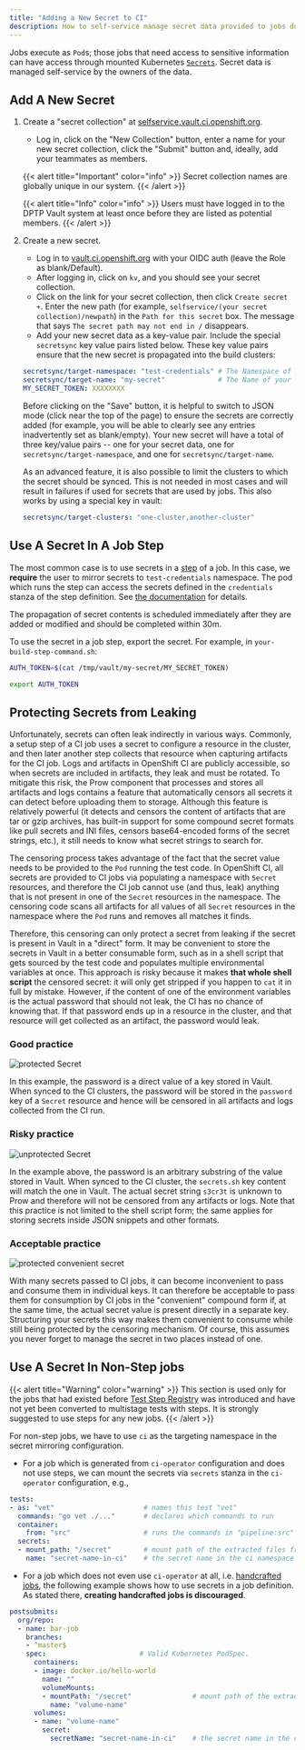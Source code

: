 ```yaml
---
title: "Adding a New Secret to CI"
description: How to self-service manage secret data provided to jobs during execution.
---
```


Jobs execute as `Pod`s; those jobs that need access to sensitive information can have access through mounted Kubernetes
[`Secrets`](https://kubernetes.io/docs/concepts/configuration/secret/). Secret data is managed self-service by the owners
of the data.

## Add A New Secret

1. Create a "secret collection" at [selfservice.vault.ci.openshift.org](https://selfservice.vault.ci.openshift.org).

   * Log in, click on the "New Collection" button, enter a name for your new secret collection, click the "Submit" button and, ideally, add your teammates as members.

   {{< alert title="Important" color="info" >}} Secret collection names are globally unique in our system. {{< /alert >}}

   {{< alert title="Info" color="info" >}} Users must have logged in to the DPTP Vault system at least once before they are listed as potential members. {{< /alert >}}

2. Create a new secret.

   * Log in to [vault.ci.openshift.org](https://vault.ci.openshift.org) with your OIDC auth (leave the Role as blank/Default).
   * After logging in, click on `kv`, and you should see your secret collection.
   * Click on the link for your secret collection, then click `Create secret +`. Enter the new path (for example, `selfservice/(your secret collection)/newpath`) in the `Path for this secret` box. The message that says `The secret path may not end in /` disappears.
   * Add your new secret data as a key-value pair. Include the special `secretsync` key value pairs listed below. These key value pairs ensure that the new secret is propagated into the build clusters:
    
    ```yaml
    secretsync/target-namespace: "test-credentials" # The Namespace of your secret in the build clusters. Multiple namespaces can be targeted by using a comma-separated list
    secretsync/target-name: "my-secret"             # The Name of your secret in the build clusters
    MY_SECRET_TOKEN: XXXXXXXX
    ```

    Before clicking on the "Save" button, it is helpful to switch to JSON mode (click near the top of the page) to ensure the secrets are correctly added (for example, you will be able to clearly see any entries inadvertently set as blank/empty). Your new secret will have a total of three key/value pairs -- one for your secret data, one for `secretsync/target-namespace`, and one for `secretsync/target-name`.

    As an advanced feature, it is also possible to limit the clusters to which the secret should be synced. This is not needed in most cases and will result in failures if used for secrets that are used by jobs. This also works by using a special key in vault:

    ```yaml
    secretsync/target-clusters: "one-cluster,another-cluster"
    ```

## Use A Secret In A Job Step

The most common case is to use secrets in a [step](/docs/architecture/step-registry/#step) of a job. In this case, we
**require** the user to mirror secrets to `test-credentials` namespace. The pod which runs the step can access the secrets
defined in the `credentials` stanza of the step definition. See [the documentation](https://docs.ci.openshift.org/docs/architecture/step-registry/#injecting-custom-credentials)
for details.

The propagation of secret contents is scheduled immediately after they are
added or modified and should be completed within 30m.

To use the secret in a job step, export the secret. For example, in `your-build-step-command.sh`:

```bash
AUTH_TOKEN=$(cat /tmp/vault/my-secret/MY_SECRET_TOKEN)

export AUTH_TOKEN
```

## Protecting Secrets from Leaking

Unfortunately, secrets can often leak indirectly in various ways. Commonly, a setup step of a CI job uses a secret
to configure a resource in the cluster, and then later another step collects that resource when capturing artifacts for
the CI job. Logs and artifacts in OpenShift CI are publicly accessible, so when secrets are included in artifacts, they
leak and must be rotated. To mitigate this risk, the Prow component that processes and stores all artifacts and logs
contains a feature that automatically censors all secrets it can detect before uploading them to storage. Although this
feature is relatively powerful (it detects and censors the content of artifacts that are tar or gzip archives, has
built-in support for some compound secret formats like pull secrets and INI files, censors base64-encoded forms
of the secret strings, etc.), it still needs to know what secret strings to search for.

The censoring process takes advantage of the fact that the secret value needs to be provided to the `Pod` running
the test code. In OpenShift CI, all secrets are provided to CI jobs via populating a namespace with `Secret` resources,
and therefore the CI job cannot use (and thus, leak) anything that is not present in one of the `Secret` resources
in the namespace. The censoring code scans all artifacts for all values of all `Secret` resources in the namespace where
the `Pod` runs and removes all matches it finds.

Therefore, this censoring can only protect a secret from leaking if the secret is present in Vault in a "direct" form.
It may be convenient to store the secrets in Vault in a better consumable form, such as in a shell script that gets
sourced by the test code and populates multiple environmental variables at once. This approach is risky because it makes
**that whole shell script** the censored secret: it will only get stripped if you happen to `cat` it in full by mistake.
However, if the content of one of the environment variables is the actual password that should not leak, the CI has no
chance of knowing that. If that password ends up in a resource in the cluster, and that resource will get collected
as an artifact, the password would leak.

### Good practice

![protected Secret](/secrets-good-practice.png)

In this example, the password is a direct value of a key stored in Vault. When synced to the CI clusters, the password
will be stored in the `password` key of a `Secret` resource and hence will be censored in all artifacts and logs
collected from the CI run.

### Risky practice

![unprotected Secret](/secrets-risky-practice.png)

In the example above, the password is an arbitrary substring of the value stored in Vault. When synced to the CI
cluster, the `secrets.sh` key content will match the one in Vault. The actual secret string `s3cr3t` is unknown to Prow
and therefore will not be censored from any artifacts or logs. Note that this practice is not limited to the shell
script form; the same applies for storing secrets inside JSON snippets and other formats.

### Acceptable practice

![protected convenient secret](/secrets-acceptable-practice.png)

With many secrets passed to CI jobs, it can become inconvenient to pass and consume them in individual keys. It can
therefore be acceptable to pass them for consumption by CI jobs in the "convenient" compound form if, at the same time,
the actual secret value is present directly in a separate key. Structuring your secrets this way makes them convenient
to consume while still being protected by the censoring mechanism. Of course, this assumes you never forget to manage
the secret in two places instead of one.

## Use A Secret In Non-Step jobs

{{< alert title="Warning" color="warning" >}}
This section is used only for the jobs that had existed before [Test Step Registry](/docs/architecture/step-registry/)
was introduced and have not yet been converted to multistage tests with steps. It is strongly suggested to use steps for
any new jobs.
{{< /alert >}}

For non-step jobs, we have to use `ci` as the targeting namespace in the secret mirroring configuration.

* For a job which is generated from `ci-operator` configuration and does not use steps, we can mount the secrets via
  `secrets` stanza in the `ci-operator` configuration, e.g.,

```yaml
tests:
- as: "vet"                      # names this test "vet"
  commands: "go vet ./..."       # declares which commands to run
  container:
    from: "src"                  # runs the commands in "pipeline:src"
  secrets:
  - mount_path: "/secret"        # mount path of the extracted files from the secret
    name: "secret-name-in-ci"    # the secret name in the ci namespace
```

* For a job which does not even use `ci-operator` at all, i.e. [handcrafted jobs](/docs/how-tos/contributing-openshift-release/#handcrafted-jobs),
  the following example shows how to use secrets in a job definition. As stated there, **creating handcrafted jobs is discouraged**.

```yaml
postsubmits:
  org/repo:
  - name: bar-job
    branches:
    - ^master$
    spec:                       # Valid Kubernetes PodSpec.
      containers:
      - image: docker.io/hello-world
        name: ""
        volumeMounts:
        - mountPath: "/secret"               # mount path of the extracted files from the secret
          name: "volume-name"
      volumes:
      - name: "volume-name"
        secret:
          secretName: "secret-name-in-ci"    # the secret name in the ci namespace
```
